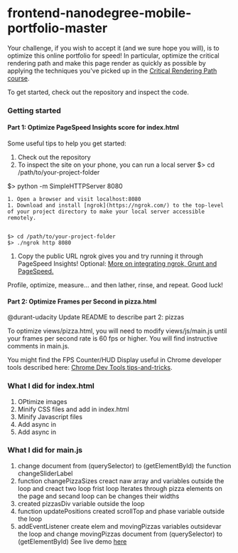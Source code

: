 frontend-nanodegree-mobile-portfolio-master
===============================

Your challenge, if you wish to accept it (and we sure hope you will), is to optimize this online portfolio for speed! In particular, optimize the critical rendering path and make this page render as quickly as possible by applying the techniques you've picked up in the [Critical Rendering Path course](https://www.udacity.com/course/ud884).

To get started, check out the repository and inspect the code.


### Getting started

#### Part 1: Optimize PageSpeed Insights score for index.html


Some useful tips to help you get started:

1. Check out the repository
1. To inspect the site on your phone, you can run a local server
  $> cd /path/to/your-project-folder

  $> python -m SimpleHTTPServer 8080

  ```
1. Open a browser and visit localhost:8080
1. Download and install [ngrok](https://ngrok.com/) to the top-level of your project directory to make your local server accessible remotely.


  $> cd /path/to/your-project-folder
  $> ./ngrok http 8080

  ```
1. Copy the public URL ngrok gives you and try running it through PageSpeed Insights! Optional: [More on integrating ngrok, Grunt and PageSpeed.](http://www.jamescryer.com/2014/06/12/grunt-pagespeed-and-ngrok-locally-testing/)

Profile, optimize, measure... and then lather, rinse, and repeat. Good luck!

#### Part 2: Optimize Frames per Second in pizza.html
@durant-udacity
Update README to describe part 2: pizzas

To optimize views/pizza.html, you will need to modify views/js/main.js until your frames per second rate is 60 fps or higher. You will find instructive comments in main.js. 

You might find the FPS Counter/HUD Display useful in Chrome developer tools described here: [Chrome Dev Tools tips-and-tricks](https://developer.chrome.com/devtools/docs/tips-and-tricks).

### What I did for index.html
1. OPtimize images
2. Minify CSS files and add in index.html
3. Minify Javascript files
4. Add async in <script src="http://www.google-analytics.com/analytics.js"></script>
5. Add async in  <script async src="js/perfmatters.js"></script>

### What I did for main.js
1. change document from (querySelector) to (getElementById) the function changeSliderLabel
2. function changePizzaSizes creact naw array and variables outside the loop and creact two loop 
frist loop Iterates through pizza elements on the page and secand loop can be changes their widths
3. created pizzasDiv variable outside the loop 
4. function updatePositions created scrollTop and phase variable outside the loop
5. addEventListener create elem and movingPizzas variables outsidevar the loop and change movingPizzas document from 
(querySelector) to (getElementById)
See live demo [here](https://rkrktktk15.000webhostapp.com/p7/p7/index.html)
